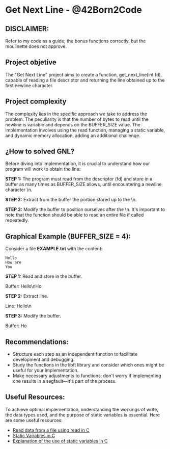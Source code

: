 # Get Next Line - @42Born2Code

## DISCLAIMER:
Refer to my code as a guide; the bonus functions correctly, but the moulinette does not approve.
## Project objetive

The "Get Next Line" project aims to create a function, get_next_line(int fd), capable of reading a file descriptor and returning the line obtained up to the first newline character.

## Project complexity

The complexity lies in the specific approach we take to address the problem. The peculiarity is that the number of bytes to read until the newline is variable and depends on the BUFFER_SIZE value. The implementation involves using the read function, managing a static variable, and dynamic memory allocation, adding an additional challenge.

## ¿How to solved GNL?

Before diving into implementation, it is crucial to understand how our program will work to obtain the line:

**STEP 1:** The program must read from the descriptor (fd) and store in a buffer as many times as BUFFER_SIZE allows, until encountering a newline character \n.

**STEP 2:** Extract from the buffer the portion stored up to the \n.

**STEP 3:** Modify the buffer to position ourselves after the \n. It's important to note that the function should be able to read an entire file if called repeatedly.


## Graphical Example (BUFFER_SIZE = 4):

Consider a file **EXAMPLE.txt** with the content:

```
Hello
How are
You
```

**STEP 1:** Read and store in the buffer.

Buffer: Hello\nHo

**STEP 2:** Extract line.

Line: Hello\n

**STEP 3:** Modify the buffer.

Buffer: Ho

## Recommendations:

- Structure each step as an independent function to facilitate development and debugging.
- Study the functions in the libft library and consider which ones might be useful for your implementation.
- Make necessary adjustments to functions; don't worry if implementing one results in a segfault—it's part of the process.

## Useful Resources:

To achieve optimal implementation, understanding the workings of write, the data types used, and the purpose of static variables is essential. Here are some useful resources:

- [Read data from a file using read in C](https://github.com/xicodomingues/francinette](https://www.educative.io/answers/read-data-from-a-file-using-read-in-c)https://www.educative.io/answers/read-data-from-a-file-using-read-in-c)
- [Static Variables in C](https://github.com/xicodomingues/francinette](https://www.educative.io/answers/read-data-from-a-file-using-read-in-c)https://www.educative.io/answers/read-data-from-a-file-using-read-in-c](https://www.it.uc3m.es/pbasanta/asng/course_notes/variables_en.html#variables_static)https://www.it.uc3m.es/pbasanta/asng/course_notes/variables_en.html#variables_static)
- [Explanation of the use of static variables in C](https://github.com/xicodomingues/francinette](https://www.educative.io/answers/read-data-from-a-file-using-read-in-c)https://www.educative.io/answers/read-data-from-a-file-using-read-in-c](https://www.it.uc3m.es/pbasanta/asng/course_notes/variables_en.html#variables_static)https://www.it.uc3m.es/pbasanta/asng/course_notes/variables_en.html#variables_static](https://stackoverflow.com/questions/572547/what-does-static-mean-in-c)https://stackoverflow.com/questions/572547/what-does-static-mean-in-c)
